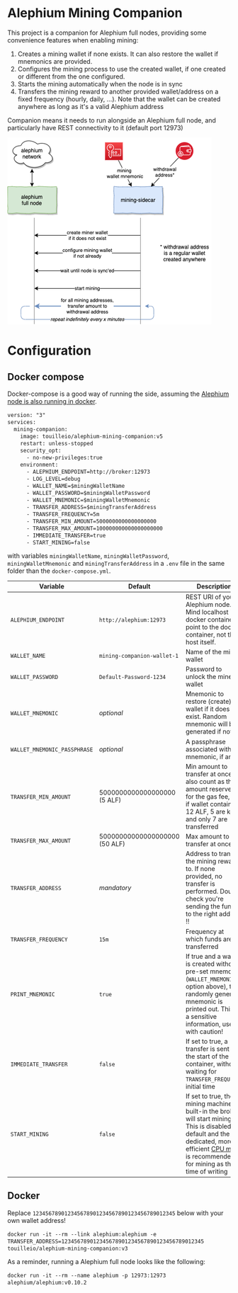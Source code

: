 Alephium Mining Companion
====

This project is a companion for Alephium full nodes, providing some convenience features
when enabling mining:

1. Creates a mining wallet if none exists. 
   It can also restore the wallet if mnemonics are provided.
2. Configures the mining process to use the created wallet, 
   if one created or different from the one configured.
3. Starts the mining automatically when the node is in sync
4. Transfers the mining reward to another provided wallet/address
   on a fixed frequency (hourly, daily, ...). Note that the wallet
   can be created anywhere as long as it's a valid Alephium address

Companion means it needs to run alongside an Alephium full node,
and particularly have REST connectivity to it (default port 12973)

![mining-sidecar](alephium-mining.png)

# Configuration

## Docker compose

Docker-compose is a good way of running the side, assuming the
[Alephium node is also running in docker](https://touille.io/posts/how-to-run-alephium-full-node/).

```
version: "3"
services:
  mining-companion:
    image: touilleio/alephium-mining-companion:v5
    restart: unless-stopped
    security_opt:
      - no-new-privileges:true
    environment:
      - ALEPHIUM_ENDPOINT=http://broker:12973
      - LOG_LEVEL=debug
      - WALLET_NAME=$miningWalletName
      - WALLET_PASSWORD=$miningWalletPassword
      - WALLET_MNEMONIC=$miningWalletMnemonic
      - TRANSFER_ADDRESS=$miningTransferAddress
      - TRANSFER_FREQUENCY=5m
      - TRANSFER_MIN_AMOUNT=5000000000000000000
      - TRANSFER_MAX_AMOUNT=100000000000000000000
      - IMMEDIATE_TRANSFER=true
      - START_MINING=false
```
with variables `miningWalletName`, `miningWalletPassword`, `miningWalletMnemonic` and `miningTransferAddress`
in a `.env` file in  the same folder than the `docker-compose.yml`.

| Variable | Default | Description |
|----------|---------|-------------|
| `ALEPHIUM_ENDPOINT` | `http://alephium:12973` | REST URI of your Alephium node. Mind localhost in a docker container point to the docker container, not the host itself. |
| `WALLET_NAME` | `mining-companion-wallet-1` | Name of the miner wallet |
| `WALLET_PASSWORD` | `Default-Password-1234` | Password to unlock the miner wallet |
| `WALLET_MNEMONIC` | _optional_ | Mnemonic to restore (create) the wallet if it does not exist. Random mnemonic will be generated if not set |
| `WALLET_MNEMONIC_PASSPHRASE` | _optional_ | A passphrase associated with the mnemonic, if any |
| `TRANSFER_MIN_AMOUNT` | 5000000000000000000 (5 ALF) | Min amount to transfer at once. It also count as the amount reserved for the gas fee, i.e. if wallet contains 12 ALF, 5 are kept and only 7 are transferred |
| `TRANSFER_MAX_AMOUNT` | 50000000000000000000 (50 ALF) | Max amount to transfer at once. |
| `TRANSFER_ADDRESS` | _mandatory_ | Address to transfer the mining rewards to. If none provided, no transfer is performed. Double check you're sending the funds to the right address !! |
| `TRANSFER_FREQUENCY` | `15m` | Frequency at which funds are transferred |
| `PRINT_MNEMONIC` | `true` | If true and a wallet is created without pre-set mnemonic (`WALLET_MNEMONIC` option above), the randomly generate mnemonic is printed out. This is a sensitive information, use it with caution! |
| `IMMEDIATE_TRANSFER` | `false` | If set to true, a transfer is sent at the start of the container, without waiting for `TRANSFER_FREQUENCY` initial time |
| `START_MINING` | `false` | If set to true, the mining machinery built-in the broker will start mining. This is disabled by default and the dedicated, more efficient [CPU miner](https://github.com/alephium/cpu-miner) is recommended for mining as the time of writing |

## Docker

Replace `123456789012345678901234567890123456789012345` below with your own wallet address!

```
docker run -it --rm --link alephium:alephium -e TRANSFER_ADDRESS=123456789012345678901234567890123456789012345 touilleio/alephium-mining-companion:v3
```

As a reminder, running a Alephium full node looks like the following:

```
docker run -it --rm --name alephium -p 12973:12973 alephium/alephium:v0.10.2
```

